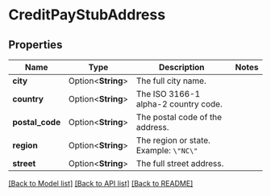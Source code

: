 # CreditPayStubAddress

## Properties

Name | Type | Description | Notes
------------ | ------------- | ------------- | -------------
**city** | Option<**String**> | The full city name. | 
**country** | Option<**String**> | The ISO 3166-1 alpha-2 country code. | 
**postal_code** | Option<**String**> | The postal code of the address. | 
**region** | Option<**String**> | The region or state. Example: `\"NC\"` | 
**street** | Option<**String**> | The full street address. | 

[[Back to Model list]](../README.md#documentation-for-models) [[Back to API list]](../README.md#documentation-for-api-endpoints) [[Back to README]](../README.md)


